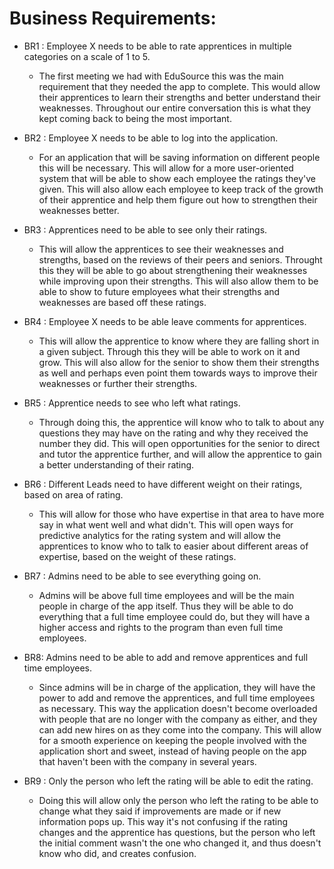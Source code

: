 # Business Requirements:

- BR1 :
Employee X needs to be able to rate apprentices in multiple categories on a scale of 1 to 5.
  - The first meeting we had with EduSource this was the main requirement that they needed the app to complete. This would allow their apprentices to learn their strengths and   better understand their weaknesses. Throughout our entire conversation this is what they kept coming back to being the most important. 

- BR2 :
Employee X needs to be able to log into the application.
  - For an application that will be saving information on different people this will be necessary. This will allow for a more user-oriented system that will be able to show each employee the ratings they've given. This will also allow each employee to keep track of the growth of their apprentice and help them figure out how to strengthen their weaknesses better.

- BR3 :
Apprentices need to be able to see only their ratings.
  - This will allow the apprentices to see their weaknesses and strengths, based on the reviews of their peers and seniors. Throught this they will be able to go about strengthening their weaknesses while improving upon their strengths. This will also allow them to be able to show to future employees what their strengths and weaknesses are based off these ratings.

- BR4 :
Employee X needs to be able leave comments for apprentices.
  - This will allow the apprentice to know where they are falling short in a given subject. Through this they will be able to work on it and grow. This will also allow for the senior to show them their strengths as well and perhaps even point them towards ways to improve their weaknesses or further their strengths.

- BR5 :
Apprentice needs to see who left what ratings.
  - Through doing this, the apprentice will know who to talk to about any questions they may have on the  rating and why they received the number they did. This will open opportunities for the senior to direct and tutor the apprentice further, and will allow the apprentice to gain a better understanding of their rating.

- BR6 :
Different Leads need to have different weight on their ratings, based on area of rating.
  - This will allow for those who have expertise in that area to have more say in what went well and what didn't. This will open ways for predictive analytics for the rating system and will allow the apprentices to know who to talk to easier about different areas of expertise, based on the weight of these ratings.

- BR7 :
Admins need to be able to see everything going on.

  - Admins will be above full time employees and will be the main people in charge of the app itself. Thus they will be able to do everything that a full time employee could do, but they will have a higher access and rights to the program than even full time employees.

- BR8:
Admins need to be able to add and remove apprentices and full time employees.
  - Since admins will be in charge of the application, they will have the power to add and remove the apprentices, and full time employees as necessary. This way the application doesn't become overloaded with people that are no longer with the company as either, and they can add new hires on as they come into the company. This will allow for a smooth experience on keeping the people involved with the application short and sweet, instead of having people on the app that haven't been with the company in several years.

- BR9 :
Only the person who left the rating will be able to edit the rating.
  - Doing this will allow only the person who left the rating to be able to change what they said if improvements are made or if new information pops up. This way it's not confusing if the rating changes and the apprentice has questions, but the person who left the initial comment wasn't the one who changed it, and thus doesn't know who did, and creates confusion.
